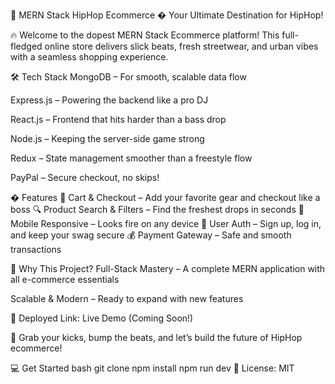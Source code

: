 🚀 MERN Stack HipHop Ecommerce �
Your Ultimate Destination for HipHop!

🔥 Welcome to the dopest MERN Stack Ecommerce platform! This full-fledged online store delivers slick beats, fresh streetwear, and urban vibes with a seamless shopping experience.

🛠️ Tech Stack
MongoDB – For smooth, scalable data flow

Express.js – Powering the backend like a pro DJ

React.js – Frontend that hits harder than a bass drop

Node.js – Keeping the server-side game strong

Redux – State management smoother than a freestyle flow

PayPal – Secure checkout, no skips!

� Features
🛒 Cart & Checkout – Add your favorite gear and checkout like a boss
🔍 Product Search & Filters – Find the freshest drops in seconds
📱 Mobile Responsive – Looks fire on any device
🔐 User Auth – Sign up, log in, and keep your swag secure
💰 Payment Gateway – Safe and smooth transactions

🚀 Why This Project?
Full-Stack Mastery – A complete MERN application with all e-commerce essentials

Scalable & Modern – Ready to expand with new features

📌 Deployed Link: Live Demo (Coming Soon!)

👟 Grab your kicks, bump the beats, and let’s build the future of HipHop ecommerce!

💻 Get Started
bash
git clone
npm install
npm run dev
📜 License: MIT

